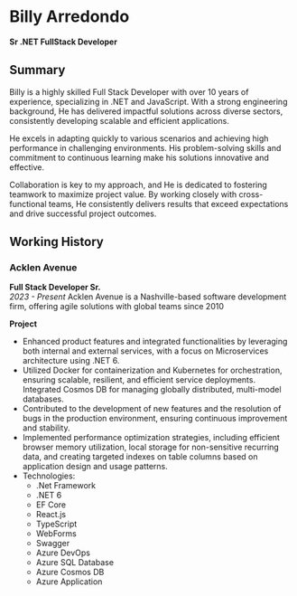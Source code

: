 # Billy Arredondo
**Sr .NET FullStack Developer**

## Summary
Billy is a highly skilled Full Stack Developer with over 10 years of experience, specializing in .NET and JavaScript. With a strong engineering background, He has delivered impactful solutions across diverse sectors, consistently developing scalable and efficient applications.

He excels in adapting quickly to various scenarios and achieving high performance in challenging environments. His problem-solving skills and commitment to continuous learning make his solutions innovative and effective.

Collaboration is key to my approach, and He is dedicated to fostering teamwork to maximize project value. By working closely with cross-functional teams, He consistently delivers results that exceed expectations and drive successful project outcomes.

## Working History

### Acklen Avenue
**Full Stack Developer Sr.**\
_2023 - Present_
Acklen Avenue is a Nashville-based software development firm, offering agile solutions with global teams since 2010

**Project**
- Enhanced product features and integrated functionalities by leveraging both internal and external services, with a focus on Microservices architecture using .NET 6.
- Utilized Docker for containerization and Kubernetes for orchestration, ensuring scalable, resilient, and efficient service deployments. Integrated Cosmos DB for managing globally distributed, multi-model databases.
- Contributed to the development of new features and the resolution of bugs in the production environment, ensuring continuous improvement and stability.
- Implemented performance optimization strategies, including efficient browser memory utilization, local storage for non-sensitive recurring data, and creating targeted indexes on table columns based on application design and usage patterns.
- Technologies:
  - .Net Framework
  - .NET 6
  - EF Core
  - React.js
  - TypeScript
  - WebForms
  - Swagger
  - Azure DevOps
  - Azure SQL Database
  - Azure Cosmos DB
  - Azure Application
